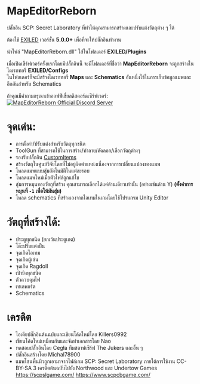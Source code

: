 # MapEditorReborn
ปลั๊กอิน SCP: Secret Laboratory ที่ทำให้คุณสามารถสร้างและปรับแต่งวัตถุต่าง ๆ ได้

ต้องใช้ [EXILED](https://github.com/Exiled-Team/EXILED) เวอร์ชั่น **5.0.0+** เพื่อที่จะให้ปลั๊กอินทำงาน

นำไฟล์ "MapEditorReborn.dll" ใส่ในโฟลเดอร์ **EXILED/Plugins**

เมื่อเปิดเซิร์ฟเวอร์ครั้งแรกโดยมีปลั๊กอินนี้ จะมีโฟลเดอร์ที่ชื่อว่า **MapEditorReborn** จะถูกสร้างในไดเรกทอรี **EXILED/Configs** <br> ในโฟลเดอร์ก็จะมีสร้างไดเรกทอรี **Maps** และ **Schematics**  อันหนึ่งใช้ในการเก็บข้อมูลแมพและอีกอันสำหรับ Schematics

ถ้าคุณมีคำถามกรุณาเข้าออฟฟิเชี่ยลดิสคอร์ดเซิร์ฟเวอร์:<br>
<a href="https://discord.gg/JwAfeSd79u">
<img src="https://discordapp.com/api/guilds/947849283514814486/widget.png?style=banner2" alt="MapEditorReborn Official Discord Server"/>
</a>

# จุดเด่น:
- การตั้งค่า/ปรับแต่งสำหรับวัตถุทุกชนิด
- ToolGun ที่สามารถใช้ในการสร้าง/ทำลาย/คัดลอก/เลือกวัตถุต่างๆ
- รองรับปลั๊กอิน [CustomItems](https://github.com/Exiled-Team/CustomItems)
- สร้างวัตถุในศูนย์วิจัยโดยที่ไม่อยู่ผิดตำแหน่งเนื่องจากการเปลี่ยนแปลงของแมพ
- โหลดแมพแบบสุ่มอัตโนมัติในแต่ละรอบ
- โหลดแมพใหม่เมื่อตัวไฟล์ถูกแก้ไข
- สุ่มการหมุนของวัตถุที่สร้าง คุณสามารถเลือกได้แค่ด้านเดียวเท่านั้น (อย่างเช่นด้าน Y) **(ตั้งค่าการหมุนที่ `-1` เพื่อให้มันสุ่ม)**
- โหลด schematics ที่สร้างเองจากไอเทมในเกมโดยใช้โปรแกรม Unity Editor

# วัตถุที่สร้างได้:
- ประตูทุกชนิด (ยกเว้นประตูเกต)
- โต๊ะปรับแต่งปืน
- จุดเกิดไอเทม
- จุดเกิดผู้เล่น
- จุดเกิด Ragdoll
- เป้ายิงทุกชนิด
- ตัวควบคุมไฟ
- เทเลพอร์ต
- Schematics

# เครดิต
- ไอเดียปลั๊กอินต้นฉบับและเขียนโค้ดใหม่โดย Killers0992
- เขียนโค้ดใหม่เหมือนกันและจัดทำเอกสารโดย Nao
- ทดสอบปลั๊กอินโดย Cegła ทีมสตาฟเซิร์ฟ The Jukers และอื่น ๆ
- ปลั๊กอินสร้างโดย Michal78900
- แมพโซนพื้นผิวถูกเอามาจากไฟล์เกม SCP: Secret Laboratory ภายใต้การใช้งาน CC-BY-SA 3 เครดิตต้นฉบับไปยัง Northwood และ Undertow Games https://scpslgame.com/ https://www.scpcbgame.com/